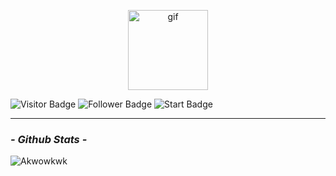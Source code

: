 <p align="center"><img src="https://media4.giphy.com/media/yALcFbrKshfoY/giphy.webp" width="128" alt="gif"/></p>

![Visitor Badge](https://visitor-badge.glitch.me/badge?page_id=NurFy)
![Follower Badge](https://img.shields.io/github/followers/NurFy?color=green)
![Start Badge](https://img.shields.io/github/stars/NurFy?color=red)

---

###  _*- Github Stats -*_

![Akwowkwk](https://github-readme-stats.vercel.app/api?username=NurFy&theme=blue-green)
